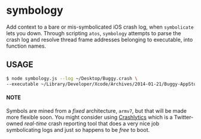 
# symbology
Add context to a bare or mis-symbolicated iOS crash log, when `symbolicate` lets you down. Through scripting `atos`, `symbology` attempts to parse the crash log and resolve thread frame addresses belonging to executable, into function names.

## USAGE
```sh
$ node symbology.js --log ~/Desktop/Buggy.crash \
--executable ~/Library/Developer/Xcode/Archives/2014-01-21/Buggy-AppStore\ 1-21-14,\ 14.22.xcarchive/Products/Applications/Buggy.app/Buggy
```

#### NOTE
Symbols are mined from a *fixed* architecture, `armv7`, but that will be made more flexible soon. You might consider using [Crashlytics](https://crashlytics.com/) which is a Twitter-owned *real-time* crash reporting tool that does a very nice job symbolicating logs and just so happens to be *free* to boot.
